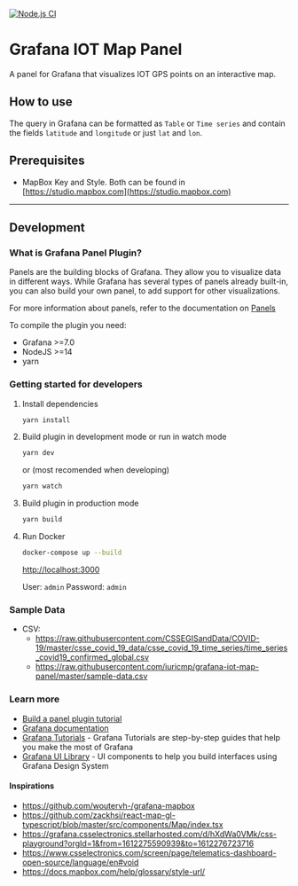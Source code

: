 [![Node.js CI](https://github.com/iuricmp/grafana-iot-map-panel/actions/workflows/node.js.yml/badge.svg)](https://github.com/iuricmp/grafana-iot-map-panel/actions/workflows/node.js.yml)

# Grafana IOT Map Panel

A panel for Grafana that visualizes IOT GPS points on an interactive map.
## How to use

The query in Grafana can be formatted as `Table` or `Time series` and contain the fields `latitude` and `longitude` or just `lat` and `lon`.

## Prerequisites

- MapBox Key and Style. Both can be found in [https://studio.mapbox.com](https://studio.mapbox.com)

---

## Development

### What is Grafana Panel Plugin?

Panels are the building blocks of Grafana. They allow you to visualize data in different ways. While Grafana has several types of panels already built-in, you can also build your own panel, to add support for other visualizations.

For more information about panels, refer to the documentation on [Panels](https://grafana.com/docs/grafana/latest/features/panels/panels/)

To compile the plugin you need:

- Grafana >=7.0
- NodeJS >=14
- yarn

### Getting started for developers

1. Install dependencies

   ```bash
   yarn install
   ```

2. Build plugin in development mode or run in watch mode

   ```bash
   yarn dev
   ```

   or (most recomended when developing)

   ```bash
   yarn watch
   ```

3. Build plugin in production mode

   ```bash
   yarn build
   ```

4. Run Docker

   ```bash
   docker-compose up --build
   ```

   [http://localhost:3000](http://localhost:3000)

   User: `admin` Password: `admin`

### Sample Data

- CSV:
  - <https://raw.githubusercontent.com/CSSEGISandData/COVID-19/master/csse_covid_19_data/csse_covid_19_time_series/time_series_covid19_confirmed_global.csv>
  - <https://raw.githubusercontent.com/iuricmp/grafana-iot-map-panel/master/sample-data.csv>

### Learn more

- [Build a panel plugin tutorial](https://grafana.com/tutorials/build-a-panel-plugin)
- [Grafana documentation](https://grafana.com/docs/)
- [Grafana Tutorials](https://grafana.com/tutorials/) - Grafana Tutorials are step-by-step guides that help you make the most of Grafana
- [Grafana UI Library](https://developers.grafana.com/ui) - UI components to help you build interfaces using Grafana Design System

#### Inspirations

- <https://github.com/woutervh-/grafana-mapbox>
- <https://github.com/zackhsi/react-map-gl-typescript/blob/master/src/components/Map/index.tsx>
- <https://grafana.csselectronics.stellarhosted.com/d/hXdWa0VMk/css-playground?orgId=1&from=1612275590939&to=1612276723716>
- <https://www.csselectronics.com/screen/page/telematics-dashboard-open-source/language/en#void>
- <https://docs.mapbox.com/help/glossary/style-url/>
